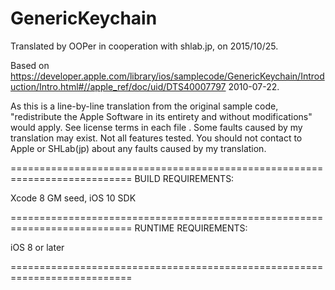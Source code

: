 # GenericKeychain

Translated by OOPer in cooperation with shlab.jp, on 2015/10/25.

Based on
<https://developer.apple.com/library/ios/samplecode/GenericKeychain/Introduction/Intro.html#//apple_ref/doc/uid/DTS40007797>
2010-07-22.

As this is a line-by-line translation from the original sample code, "redistribute the Apple Software in its entirety and without modifications" would apply. See license terms in each file .
Some faults caused by my translation may exist. Not all features tested.
You should not contact to Apple or SHLab(jp) about any faults caused by my translation.


===========================================================================
BUILD REQUIREMENTS:

Xcode 8 GM seed, iOS 10 SDK

===========================================================================
RUNTIME REQUIREMENTS:

iOS 8 or later

===========================================================================
